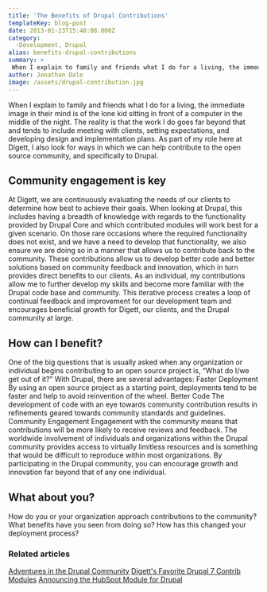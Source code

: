 ```yaml
---
title: 'The Benefits of Drupal Contributions'
templateKey: blog-post
date: 2013-01-23T15:48:08.000Z
category: 
  -Development, Drupal
alias: benefits-drupal-contributions
summary: > 
 When I explain to family and friends what I do for a living, the immediate image in their mind is of the lone kid sitting in front of a computer in the middle of the night. The reality is that the work I do goes far beyond that and tends to include meeting with clients, setting expectations, and developing design and implementation plans. As part of my role here at Digett, I also look for ways in which we can help contribute to the open source community, and specifically to Drupal.
author: Jonathan Dale
image: /assets/drupal-contribution.jpg
---
```


When I explain to family and friends what I do for a living, the immediate image in their mind is of the lone kid sitting in front of a computer in the middle of the night. The reality is that the work I do goes far beyond that and tends to include meeting with clients, setting expectations, and developing design and implementation plans. As part of my role here at Digett, I also look for ways in which we can help contribute to the open source community, and specifically to Drupal.

Community engagement is key
---------------------------

At Digett, we are continuously evaluating the needs of our clients to determine how best to achieve their goals. When looking at Drupal, this includes having a breadth of knowledge with regards to the functionality provided by Drupal Core and which contributed modules will work best for a given scenario. On those rare occasions where the required functionality does not exist, and we have a need to develop that functionality, we also ensure we are doing so in a manner that allows us to contribute back to the community. These contributions allow us to develop better code and better solutions based on community feedback and innovation, which in turn provides direct benefits to our clients. As an individual, my contributions allow me to further develop my skills and become more familiar with the Drupal code base and community. This iterative process creates a loop of continual feedback and improvement for our development team and encourages beneficial growth for Digett, our clients, and the Drupal community at large.

How can I benefit?
------------------

One of the big questions that is usually asked when any organization or individual begins contributing to an open source project is, “What do I/we get out of it?” With Drupal, there are several advantages: Faster Deployment By using an open source project as a starting point, deployments tend to be faster and help to avoid reinvention of the wheel. Better Code The development of code with an eye towards community contribution results in refinements geared towards community standards and guidelines. Community Engagement Engagement with the community means that contributions will be more likely to receive reviews and feedback. The worldwide involvement of individuals and organizations within the Drupal community provides access to virtually limitless resources and is something that would be difficult to reproduce within most organizations. By participating in the Drupal community, you can encourage growth and innovation far beyond that of any one individual.

What about you?
---------------

How do you or your organization approach contributions to the community? What benefits have you seen from doing so? How has this changed your deployment process?

### Related articles

[Adventures in the Drupal Community](/insights/adventures-drupal-community) [Digett's Favorite Drupal 7 Contrib Modules](/insights/digett-s-favorite-drupal-7-contrib-modules) [Announcing the HubSpot Module for Drupal](/insights/announcing-hubspot-module-drupal)